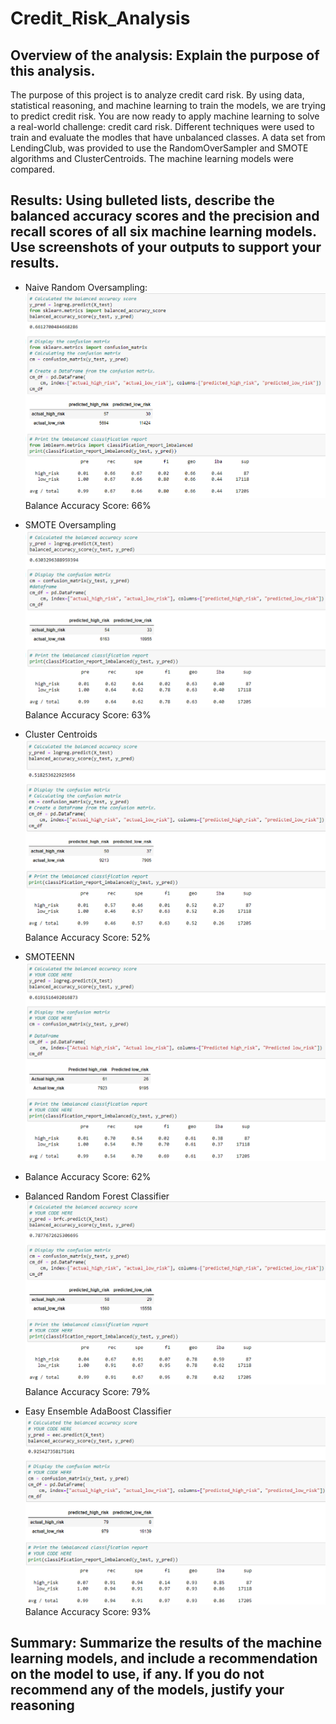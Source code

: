 # Credit_Risk_Analysis
## Overview of the analysis: Explain the purpose of this analysis.
The purpose of this project is to analyze credit card risk. By using data, statistical reasoning, and machine learning to train the models, we are trying to predict credit risk. 
You are now ready to apply machine learning to solve a real-world challenge: credit card risk. Different techniques were used to train and evaluate the modles that have unbalanced classes. A data set from LendingClub, was provided to use the RandomOverSampler and SMOTE algorithms and ClusterCentroids. The machine learning models were compared.

## Results: Using bulleted lists, describe the balanced accuracy scores and the precision and recall scores of all six machine learning models. Use screenshots of your outputs to support your results.
* Naive Random Oversampling: 
![Naive Random Oversampling](random_oversampling.PNG)
Balance Accuracy Score: 66%

* SMOTE Oversampling
![SMOTE](smote_oversampling.PNG)
Balance Accuracy Score: 63%


* Cluster Centroids
![under](undersampling.PNG)
Balance Accuracy Score: 52%


* SMOTEENN
![combination](combination.PNG)
* Balance Accuracy Score: 62%


* Balanced Random Forest Classifier
![random forest](random_forest.PNG)
Balance Accuracy Score: 79%


* Easy Ensemble AdaBoost Classifier
![easy ensemble](easy_ensemble.PNG)
Balance Accuracy Score: 93%


## Summary: Summarize the results of the machine learning models, and include a recommendation on the model to use, if any. If you do not recommend any of the models, justify your reasoning
